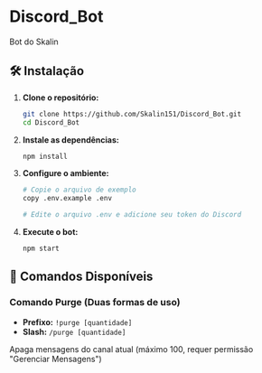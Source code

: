# Discord_Bot
Bot do Skalin

## 🛠️ Instalação

1. **Clone o repositório:**
   ```bash
   git clone https://github.com/Skalin151/Discord_Bot.git
   cd Discord_Bot
   ```

2. **Instale as dependências:**
   ```bash
   npm install
   ```

3. **Configure o ambiente:**
   ```bash
   # Copie o arquivo de exemplo
   copy .env.example .env
   
   # Edite o arquivo .env e adicione seu token do Discord
   ```

4. **Execute o bot:**
   ```bash
   npm start
   ```

## 🎯 Comandos Disponíveis

### Comando Purge (Duas formas de uso)

- **Prefixo:** `!purge [quantidade]` 
- **Slash:** `/purge [quantidade]`

Apaga mensagens do canal atual (máximo 100, requer permissão "Gerenciar Mensagens")


